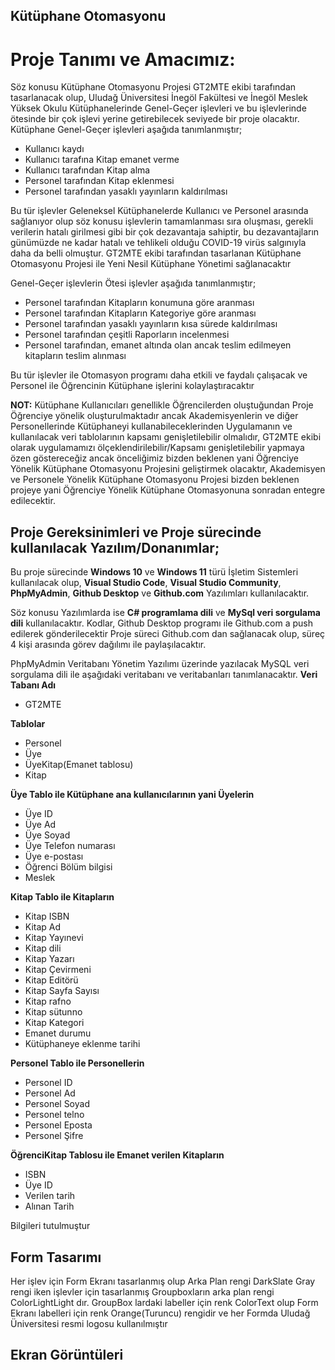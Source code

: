 ## Kütüphane Otomasyonu

# Proje Tanımı ve Amacımız:
Söz konusu Kütüphane Otomasyonu Projesi GT2MTE ekibi tarafından tasarlanacak olup, Uludağ Üniversitesi İnegöl Fakültesi ve İnegöl Meslek Yüksek Okulu Kütüphanelerinde Genel-Geçer işlevleri ve bu işlevlerinde ötesinde bir çok işlevi yerine getirebilecek seviyede bir proje olacaktır.
Kütüphane Genel-Geçer işlevleri aşağıda tanımlanmıştır;


- Kullanıcı kaydı
- Kullanıcı tarafına Kitap emanet verme
- Kullanıcı tarafından Kitap alma
- Personel tarafından Kitap eklenmesi
- Personel tarafından yasaklı yayınların kaldırılması


Bu tür işlevler Geleneksel Kütüphanelerde Kullanıcı ve Personel arasında sağlanıyor olup söz konusu işlevlerin tamamlanması sıra oluşması, gerekli verilerin hatalı girilmesi gibi bir çok dezavantaja sahiptir, bu dezavantajların günümüzde ne kadar hatalı ve tehlikeli olduğu COVID-19 virüs salgınıyla daha da belli olmuştur.
GT2MTE ekibi tarafından tasarlanan Kütüphane Otomasyonu Projesi ile Yeni Nesil Kütüphane Yönetimi sağlanacaktır


Genel-Geçer işlevlerin Ötesi işlevler aşağıda tanımlanmıştır;

- Personel tarafından Kitapların konumuna göre aranması
- Personel tarafından Kitapların Kategoriye göre aranması
- Personel tarafından yasaklı yayınların kısa sürede kaldırılması
- Personel tarafından çeşitli Raporların incelenmesi
- Personel tarafından, emanet altında olan ancak teslim edilmeyen kitapların teslim alınması


Bu tür işlevler ile Otomasyon programı daha etkili ve faydalı çalışacak ve Personel ile Öğrencinin Kütüphane işlerini kolaylaştıracaktır


**NOT:** Kütüphane Kullanıcıları genellikle Öğrencilerden oluştuğundan Proje Öğrenciye yönelik oluşturulmaktadır ancak Akademisyenlerin ve diğer Personellerinde Kütüphaneyi kullanabileceklerinden Uygulamanın ve kullanılacak veri tablolarının kapsamı genişletilebilir olmalıdır, GT2MTE ekibi olarak uygulamamızı ölçeklendirilebilir/Kapsamı genişletilebilir yapmaya özen göstereceğiz ancak önceliğimiz bizden beklenen yani Öğrenciye Yönelik Kütüphane Otomasyonu Projesini geliştirmek olacaktır, Akademisyen ve Personele Yönelik Kütüphane Otomasyonu Projesi bizden beklenen projeye yani Öğrenciye Yönelik Kütüphane Otomasyonuna sonradan entegre edilecektir.

## Proje Gereksinimleri ve Proje sürecinde kullanılacak Yazılım/Donanımlar;


Bu proje sürecinde **Windows 10** ve **Windows 11** türü İşletim Sistemleri kullanılacak olup, **Visual Studio Code**, **Visual Studio Community**, **PhpMyAdmin**, **Github Desktop** ve **Github.com** Yazılımları kullanılacaktır.

Söz konusu Yazılımlarda ise **C# programlama dili** ve **MySql veri sorgulama dili** kullanılacaktır.
Kodlar, Github Desktop programı ile Github.com a push edilerek gönderilecektir
Proje süreci Github.com dan sağlanacak olup, süreç 4 kişi arasında görev dağılımı ile paylaşılacaktır.

PhpMyAdmin Veritabanı Yönetim Yazılımı üzerinde yazılacak MySQL veri sorgulama dili ile aşağıdaki veritabanı ve veritabanları tanımlanacaktır.
**Veri Tabanı Adı**
- GT2MTE

**Tablolar**
- Personel
- Üye
- ÜyeKitap(Emanet tablosu)
- Kitap

**Üye Tablo ile Kütüphane ana kullanıcılarının yani Üyelerin**
-	Üye ID
-	Üye Ad
-	Üye Soyad
-	Üye Telefon numarası
-	Üye e-postası
-	Öğrenci Bölüm bilgisi
-	Meslek

**Kitap Tablo ile Kitapların**
-	Kitap ISBN
-	Kitap Ad
-	Kitap Yayınevi
-	Kitap dili
-	Kitap Yazarı
-	Kitap Çevirmeni
-	Kitap Editörü
-	Kitap Sayfa Sayısı
-	Kitap rafno
-	Kitap sütunno
-	Kitap Kategori
-	Emanet durumu
-	Kütüphaneye eklenme tarihi

**Personel Tablo ile Personellerin**
- Personel ID
- Personel Ad
- Personel Soyad
- Personel telno
- Personel Eposta
- Personel Şifre

**ÖğrenciKitap Tablosu ile Emanet verilen Kitapların**
- ISBN
- Üye ID
- Verilen tarih
- Alınan Tarih

Bilgileri tutulmuştur

## Form Tasarımı
Her işlev için Form Ekranı tasarlanmış olup Arka Plan rengi DarkSlate Gray rengi iken işlevler için tasarlanmış Groupboxların arka plan rengi ColorLightLight dır.
GroupBox lardaki labeller için renk ColorText olup Form Ekranı labelleri için renk Orange(Turuncu) rengidir ve her Formda Uludağ Üniversitesi resmi logosu kullanılmıştır

## Ekran Görüntüleri
